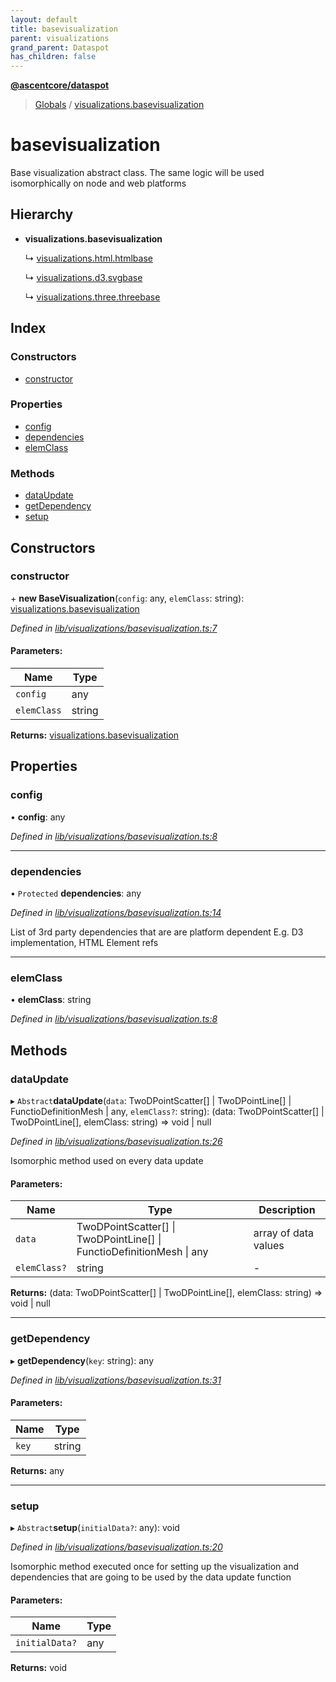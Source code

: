 ```yaml
---
layout: default
title: basevisualization
parent: visualizations
grand_parent: Dataspot
has_children: false
---
```


**[@ascentcore/dataspot](../README.md)**

> [Globals](../globals.md) / [visualizations.basevisualization](visualizations_basevisualization)

# basevisualization

Base visualization abstract class.
The same logic will be used isomorphically on node and web platforms

## Hierarchy

* **visualizations.basevisualization**

  ↳ [visualizations.html.htmlbase](visualizations_html_htmlbase)

  ↳ [visualizations.d3.svgbase](visualizations_d3_svgbase)

  ↳ [visualizations.three.threebase](visualizations_three_threebase)

## Index

### Constructors

* [constructor](visualizations_basevisualization#constructor)

### Properties

* [config](visualizations_basevisualization#config)
* [dependencies](visualizations_basevisualization#dependencies)
* [elemClass](visualizations_basevisualization#elemclass)

### Methods

* [dataUpdate](visualizations_basevisualization#dataupdate)
* [getDependency](visualizations_basevisualization#getdependency)
* [setup](visualizations_basevisualization#setup)

## Constructors

### constructor

\+ **new BaseVisualization**(`config`: any, `elemClass`: string): [visualizations.basevisualization](visualizations_basevisualization)

*Defined in [lib/visualizations/basevisualization.ts:7](https://github.com/ascentcore/dataspot/blob/7114653/lib/visualizations/basevisualization.ts#L7)*

#### Parameters:

Name | Type |
------ | ------ |
`config` | any |
`elemClass` | string |

**Returns:** [visualizations.basevisualization](visualizations_basevisualization)

## Properties

### config

•  **config**: any

*Defined in [lib/visualizations/basevisualization.ts:8](https://github.com/ascentcore/dataspot/blob/7114653/lib/visualizations/basevisualization.ts#L8)*

___

### dependencies

• `Protected` **dependencies**: any

*Defined in [lib/visualizations/basevisualization.ts:14](https://github.com/ascentcore/dataspot/blob/7114653/lib/visualizations/basevisualization.ts#L14)*

List of 3rd party dependencies that are are platform dependent
E.g. D3 implementation, HTML Element refs

___

### elemClass

•  **elemClass**: string

*Defined in [lib/visualizations/basevisualization.ts:8](https://github.com/ascentcore/dataspot/blob/7114653/lib/visualizations/basevisualization.ts#L8)*

## Methods

### dataUpdate

▸ `Abstract`**dataUpdate**(`data`: TwoDPointScatter[] \| TwoDPointLine[] \| FunctioDefinitionMesh \| any, `elemClass?`: string): (data: TwoDPointScatter[] \| TwoDPointLine[], elemClass: string) => void \| null

*Defined in [lib/visualizations/basevisualization.ts:26](https://github.com/ascentcore/dataspot/blob/7114653/lib/visualizations/basevisualization.ts#L26)*

Isomorphic method used on every data update

#### Parameters:

Name | Type | Description |
------ | ------ | ------ |
`data` | TwoDPointScatter[] \| TwoDPointLine[] \| FunctioDefinitionMesh \| any | array of data values  |
`elemClass?` | string | - |

**Returns:** (data: TwoDPointScatter[] \| TwoDPointLine[], elemClass: string) => void \| null

___

### getDependency

▸ **getDependency**(`key`: string): any

*Defined in [lib/visualizations/basevisualization.ts:31](https://github.com/ascentcore/dataspot/blob/7114653/lib/visualizations/basevisualization.ts#L31)*

#### Parameters:

Name | Type |
------ | ------ |
`key` | string |

**Returns:** any

___

### setup

▸ `Abstract`**setup**(`initialData?`: any): void

*Defined in [lib/visualizations/basevisualization.ts:20](https://github.com/ascentcore/dataspot/blob/7114653/lib/visualizations/basevisualization.ts#L20)*

Isomorphic method executed once for setting up the visualization and dependencies
that are going to be used by the data update function

#### Parameters:

Name | Type |
------ | ------ |
`initialData?` | any |

**Returns:** void
